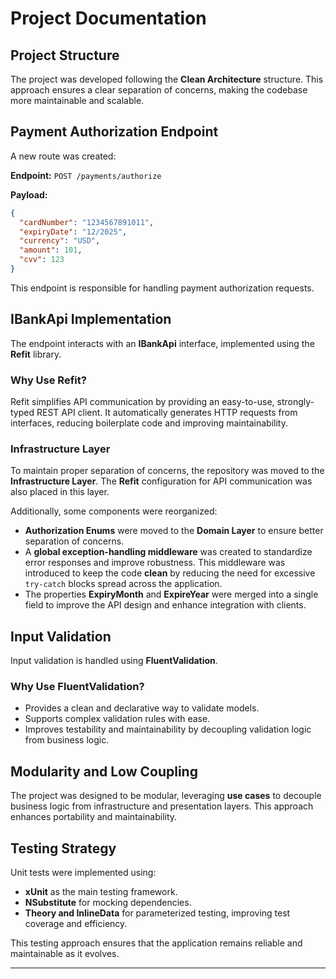 # Project Documentation

## Project Structure
The project was developed following the **Clean Architecture** structure. This approach ensures a clear separation of concerns, making the codebase more maintainable and scalable.

## Payment Authorization Endpoint
A new route was created:

**Endpoint:** `POST /payments/authorize`

**Payload:**
```json
{
  "cardNumber": "1234567891011",
  "expiryDate": "12/2025",
  "currency": "USD",
  "amount": 101,
  "cvv": 123
}
```

This endpoint is responsible for handling payment authorization requests.

## IBankApi Implementation
The endpoint interacts with an **IBankApi** interface, implemented using the **Refit** library.

### Why Use Refit?
Refit simplifies API communication by providing an easy-to-use, strongly-typed REST API client. It automatically generates HTTP requests from interfaces, reducing boilerplate code and improving maintainability.

### Infrastructure Layer
To maintain proper separation of concerns, the repository was moved to the **Infrastructure Layer**. The **Refit** configuration for API communication was also placed in this layer.

Additionally, some components were reorganized:
- **Authorization Enums** were moved to the **Domain Layer** to ensure better separation of concerns.
- A **global exception-handling middleware** was created to standardize error responses and improve robustness. This middleware was introduced to keep the code **clean** by reducing the need for excessive `try-catch` blocks spread across the application.
- The properties **ExpiryMonth** and **ExpireYear** were merged into a single field to improve the API design and enhance integration with clients.

## Input Validation
Input validation is handled using **FluentValidation**.

### Why Use FluentValidation?
- Provides a clean and declarative way to validate models.
- Supports complex validation rules with ease.
- Improves testability and maintainability by decoupling validation logic from business logic.

## Modularity and Low Coupling
The project was designed to be modular, leveraging **use cases** to decouple business logic from infrastructure and presentation layers. This approach enhances portability and maintainability.

## Testing Strategy
Unit tests were implemented using:
- **xUnit** as the main testing framework.
- **NSubstitute** for mocking dependencies.
- **Theory and InlineData** for parameterized testing, improving test coverage and efficiency.

This testing approach ensures that the application remains reliable and maintainable as it evolves.

---
